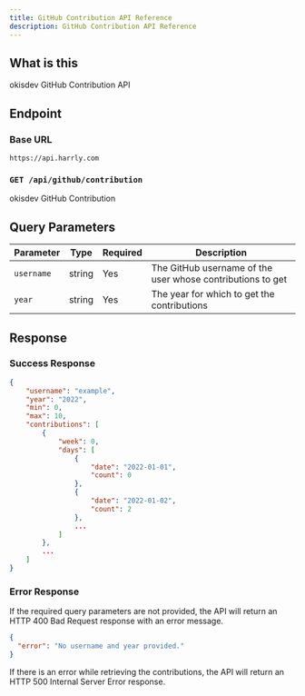 ```yaml
---
title: GitHub Contribution API Reference
description: GitHub Contribution API Reference
---
```


## What is this

okisdev GitHub Contribution API

## Endpoint

### Base URL

`https://api.harrly.com`

### `GET /api/github/contribution`

okisdev GitHub Contribution

## Query Parameters

| Parameter  | Type   | Required | Description                                                |
| ---------- | ------ | -------- | ---------------------------------------------------------- |
| `username` | string | Yes      | The GitHub username of the user whose contributions to get |
| `year`     | string | Yes      | The year for which to get the contributions                |

## Response

### Success Response

```json
{
    "username": "example",
    "year": "2022",
    "min": 0,
    "max": 10,
    "contributions": [
        {
            "week": 0,
            "days": [
                {
                    "date": "2022-01-01",
                    "count": 0
                },
                {
                    "date": "2022-01-02",
                    "count": 2
                },
                ...
            ]
        },
        ...
    ]
}
```

### Error Response

If the required query parameters are not provided, the API will return an HTTP 400 Bad Request response with an error message.

```json
{
  "error": "No username and year provided."
}
```

If there is an error while retrieving the contributions, the API will return an HTTP 500 Internal Server Error response.
